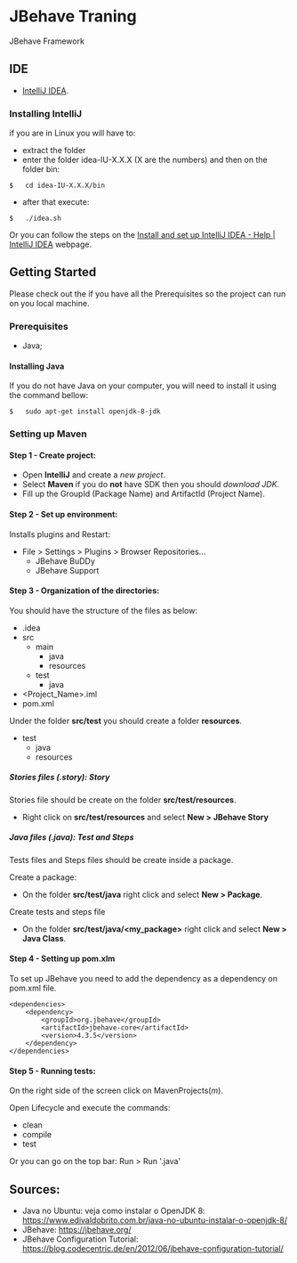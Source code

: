 # JBehave Traning
JBehave Framework

## IDE
* [IntelliJ IDEA](https://www.jetbrains.com/idea/download/).

### Installing IntelliJ
if you are in Linux you will have to:
* extract the folder
* enter the folder idea-IU-X.X.X (X are the numbers) and then on the folder bin:
```
$   cd idea-IU-X.X.X/bin
```
* after that execute:
```
$   ./idea.sh
```
Or you can follow the steps on the [Install and set up IntelliJ IDEA - Help | IntelliJ IDEA](https://www.jetbrains.com/help/idea/install-and-set-up-product.html) webpage.

## Getting Started

Please check out the if you have all the Prerequisites so the project can run on you local machine.

### Prerequisites
* Java;

#### Installing Java
If you do not have Java on your computer, you will need to install it using the command bellow: 

```
$   sudo apt-get install openjdk-8-jdk
```

### Setting up Maven
#### Step 1 - Create project:
* Open **IntelliJ** and create a *new project*.
* Select **Maven** if you do **not** have SDK then you should *download JDK*.
* Fill up the GroupId (Package Name) and ArtifactId (Project Name).

#### Step 2 - Set up environment:
Installs plugins and Restart: 
* File > Settings > Plugins > Browser Repositories...
  * JBehave BuDDy
  * JBehave Support

#### Step 3 - Organization of the directories:
You should have the structure of the files as below:
* .idea
* src
  * main
    * java
    * resources
  * test
    * java
* <Project_Name>.iml
* pom.xml

Under the folder **src/test** you should create a folder **resources**.
* test
  * java
  * resources

##### Stories files (.story): Story
Stories file should be create on the folder **src/test/resources**.
* Right click on **src/test/resources** and select **New > JBehave Story**

##### Java files (.java): Test and Steps
Tests files and Steps files should be create inside a package.

Create a package:
* On the folder **src/test/java** right click and select **New > Package**.

Create tests and steps file
* On the folder **src/test/java/<my_package>** right click and select **New > Java Class**.

#### Step 4 - Setting up pom.xlm
To set up JBehave you need to add the dependency as a dependency on pom.xml file.
```
<dependencies>
    <dependency>
        <groupId>org.jbehave</groupId>
        <artifactId>jbehave-core</artifactId>
        <version>4.3.5</version>
    </dependency>
</dependencies>
```

#### Step 5 - Running tests:
On the right side of the screen click on MavenProjects(*m*).

Open Lifecycle and execute the commands:
* clean
* compile
* test

Or you can go on the top bar: Run > Run '<Test>.java'

## Sources:

* Java no Ubuntu: veja como instalar o OpenJDK 8: https://www.edivaldobrito.com.br/java-no-ubuntu-instalar-o-openjdk-8/
* JBehave: https://jbehave.org/
* JBehave Configuration Tutorial: https://blog.codecentric.de/en/2012/06/jbehave-configuration-tutorial/

